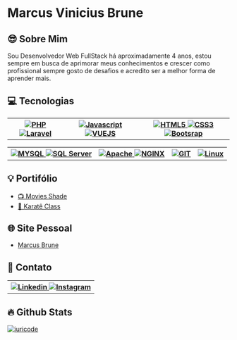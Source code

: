 # Marcus Vinicius Brune
>

## 😎 Sobre Mim
>
Sou Desenvolvedor Web FullStack há aproximadamente 4 anos, estou sempre em busca de aprimorar meus conhecimentos e crescer como profissional sempre gosto de desafios e acredito ser a melhor forma de aprender mais.  

## 💻 Tecnologias
>
<table>
  <tr>
      <th>
        <a href="https://www.php.net/" target="_blank">
          <img src="https://img.shields.io/badge/PHP-777BB4?style=for-the-badge&logo=php&logoColor=white" alt="PHP">    
        </a>
        <a href="https://laravel.com/" target="_blank">
          <img src="https://img.shields.io/badge/Laravel-FF2D20?style=for-the-badge&logo=laravel&logoColor=white" alt="Laravel">
        </a>
      </th>
      <th>
        <a href="https://developer.mozilla.org/pt-BR/docs/Web/JavaScript" target="_blank">
          <img src="https://img.shields.io/badge/JavaScript-F7DF1E?style=for-the-badge&logo=javascript&logoColor=black" alt="Javascript">
        </a>
        <a href="https://vuejs.org/" target="_blank">
          <img src="https://img.shields.io/badge/Vue.js-35495E?style=for-the-badge&logo=vue.js&logoColor=4FC08D" alt="VUEJS">
        </a>
      </th>
      <th>
        <a href="https://www.devmedia.com.br/o-que-e-o-html5/25820" target="_blank">
          <img src="https://img.shields.io/badge/HTML5-E34F26?style=for-the-badge&logo=html5&logoColor=white" alt="HTML5">
        </a>
        <a href="https://developer.mozilla.org/pt-BR/docs/Web/CSS" target="_blank">
          <img src="https://img.shields.io/badge/CSS3-1572B6?style=for-the-badge&logo=css3&logoColor=white" alt="CSS3">
        </a>
        <a href="https://getbootstrap.com/" target="_blank">
          <img src="https://img.shields.io/badge/Bootstrap-563D7C?style=for-the-badge&logo=bootstrap&logoColor=white" alt="Bootsrap">
        </a>
      </th>
  </tr>
</table>

<table>
  <tr>
    <th>
      <a href="https://www.mysql.com/" target="_blank">
        <img src="https://img.shields.io/badge/MySQL-00000F?style=for-the-badge&logo=mysql&logoColor=white" alt="MYSQL">
      </a>
       <a href="#">
        <img src="https://img.shields.io/badge/Microsoft_SQL_Server-CC2927?style=for-the-badge&logo=microsoft-sql-server&logoColor=white" alt="SQL Server">
      </a>
    </th>
    <th>
      <a href="https://www.apache.org/" target="_blank">
        <img src="https://img.shields.io/badge/Apache-CA2136?style=for-the-badge&logo=apache&logoColor=white" alt="Apache">
      </a>
      <a href="https://www.nginx.com/" target="_blank">
        <img src="https://img.shields.io/badge/Nginx-009639?style=for-the-badge&logo=nginx&logoColor=white" alt="NGINX">
      </a>
    </th>
    <th>
      <a href="#">
        <img src="https://img.shields.io/badge/Git-E34F26?style=for-the-badge&logo=git&logoColor=white" alt="GIT">
      </a>
    </th>
    <th>
      <a href="https://www.linuxfoundation.org/" target="_blank">
        <img src="https://img.shields.io/badge/Linux-E34F26?style=for-the-badge&logo=linux&logoColor=black" alt="Linux">
      </a>
    </th>
  </tr>
</table>

## 💡 Portifólio

* <a href="https://github.com/brunemarcus/MovieShade">📺 Movies Shade</a>
* <a href="https://github.com/brunemarcus/MySystemLabs">📆 Karatê Class</a>

## 🌐 Site Pessoal
* <a href="https://marcusbrune.herokuapp.com/">Marcus Brune</a>

## 📩 Contato
<table>
  <tr>
    <th>
      <a href="https://www.linkedin.com/in/marcus-vinicius-brune-205bb8124/" target="_blank">
        <img src="https://img.shields.io/badge/LinkedIn-0077B5?style=for-the-badge&logo=linkedin&logoColor=white" alt="Linkedin">
      </a>
      <a href="https://www.instagram.com/brunemarcus/" target="_blank">
        <img src="https://img.shields.io/badge/Instagram-E4405F?style=for-the-badge&logo=instagram&logoColor=white" alt="Instagram">
      </a>
    </th>
  </tr>
</table>

## 🔥 Github Stats

[![iuricode](https://github-readme-stats.vercel.app/api/top-langs/?username=iuricode&hide=html&layout=compact&theme=tokyonight)](https://github.com/iuricode/)



